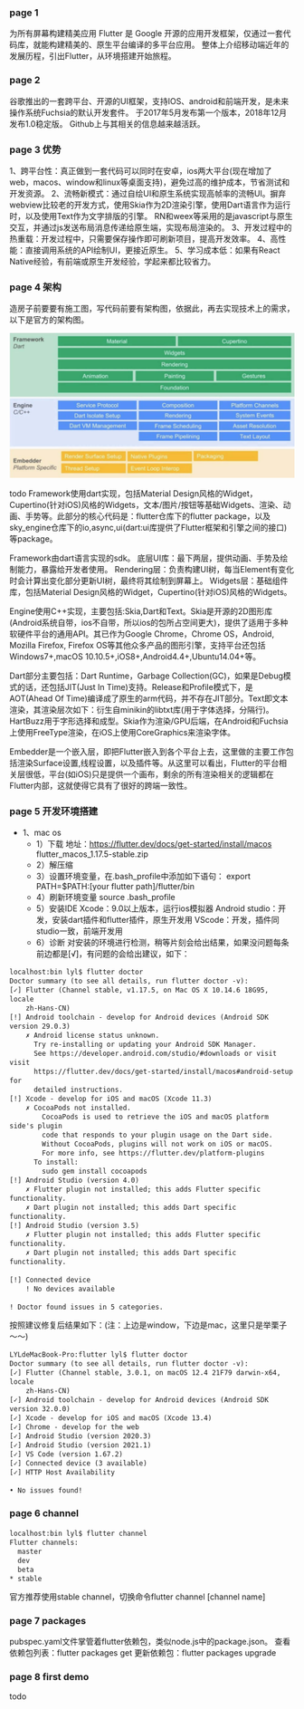 ### page 1
为所有屏幕构建精美应用
Flutter 是 Google 开源的应用开发框架，仅通过一套代码库，就能构建精美的、原生平台编译的多平台应用。
整体上介绍移动端近年的发展历程，引出Flutter，从环境搭建开始旅程。

### page 2
谷歌推出的一套跨平台、开源的UI框架，支持IOS、android和前端开发，是未来操作系统Fuchsia的默认开发套件。
于2017年5月发布第一个版本，2018年12月发布1.0稳定版。
Github上与其相关的信息越来越活跃。

### page 3 优势
1、跨平台性：真正做到一套代码可以同时在安卓，ios两大平台(现在增加了web，macos、window和linux等桌面支持)，避免过高的维护成本，节省测试和开发资源。
2、流畅新模式：通过自绘UI和原生系统实现高帧率的流畅UI。摒弃webview比较老的开发方式，使用Skia作为2D渲染引擎，使用Dart语言作为运行时，以及使用Text作为文字排版的引擎。
RN和weex等采用的是javascript与原生交互，并通过js发送布局消息传递给原生端，实现布局渲染的。
3、开发过程中的热重载：开发过程中，只需要保存操作即可刷新项目，提高开发效率。
4、高性能：直接调用系统的API绘制UI，更接近原生。
5、学习成本低：如果有React Native经验，有前端或原生开发经验，学起来都比较省力。

### page 4 架构
造房子前要要有施工图，写代码前要有架构图，依据此，再去实现技术上的需求，以下是官方的架构图。

![](../../imgs/base/10_introduction/architecture.png)

todo
Framework使用dart实现，包括Material Design风格的Widget，Cupertino(针对iOS)风格的Widgets，文本/图片/按钮等基础Widgets、渲染、动画、手势等。此部分的核心代码是：flutter仓库下的flutter package，以及sky_engine仓库下的io,async,ui(dart:ui库提供了Flutter框架和引擎之间的接口)等package。

Framework由dart语言实现的sdk。
底层UI库：最下两层，提供动画、手势及绘制能力，暴露给开发者使用。
Rendering层：负责构建UI树，每当Element有变化时会计算出变化部分更新UI树，最终将其绘制到屏幕上。
Widgets层：基础组件库，包括Material Design风格的Widget，Cupertino(针对iOS)风格的Widgets。


Engine使用C++实现，主要包括:Skia,Dart和Text。Skia是开源的2D图形库(Android系统自带，ios不自带，所以ios的包所占空间更大)，提供了适用于多种软硬件平台的通用API。其已作为Google Chrome，Chrome OS，Android, Mozilla Firefox, Firefox OS等其他众多产品的图形引擎，支持平台还包括Windows7+,macOS 10.10.5+,iOS8+,Android4.4+,Ubuntu14.04+等。

Dart部分主要包括：Dart Runtime，Garbage Collection(GC)，如果是Debug模式的话，还包括JIT(Just In Time)支持。Release和Profile模式下，是AOT(Ahead Of Time)编译成了原生的arm代码，并不存在JIT部分。Text即文本渲染，其渲染层次如下：衍生自minikin的libtxt库(用于字体选择，分隔行)。HartBuzz用于字形选择和成型。Skia作为渲染/GPU后端，在Android和Fuchsia上使用FreeType渲染，在iOS上使用CoreGraphics来渲染字体。

Embedder是一个嵌入层，即把Flutter嵌入到各个平台上去，这里做的主要工作包括渲染Surface设置,线程设置，以及插件等。从这里可以看出，Flutter的平台相关层很低，平台(如iOS)只是提供一个画布，剩余的所有渲染相关的逻辑都在Flutter内部，这就使得它具有了很好的跨端一致性。

### page 5 开发环境搭建
* 1、mac os
  * 1）下载
  地址：https://flutter.dev/docs/get-started/install/macos
   flutter_macos_1.17.5-stable.zip 
  * 2）解压缩
  * 3）设置环境变量，在.bash_profile中添加如下语句：
  export PATH=$PATH:[your flutter path]/flutter/bin
  * 4）刷新环境变量
  source .bash_profile
  * 5）安装IDE
  Xcode：9.0以上版本，运行ios模拟器
  Android studio：开发，安装dart插件和flutter插件，原生开发用
  VScode：开发，插件同studio一致，前端开发用
  * 6）诊断
  对安装的环境进行检测，稍等片刻会给出结果，如果没问题每条前边都是[√]，有问题的会给出建议，如下：
```
localhost:bin lyl$ flutter doctor
Doctor summary (to see all details, run flutter doctor -v):
[✓] Flutter (Channel stable, v1.17.5, on Mac OS X 10.14.6 18G95, locale
    zh-Hans-CN)
[!] Android toolchain - develop for Android devices (Android SDK version 29.0.3)
    ✗ Android license status unknown.
      Try re-installing or updating your Android SDK Manager.
      See https://developer.android.com/studio/#downloads or visit visit
      https://flutter.dev/docs/get-started/install/macos#android-setup for
      detailed instructions.
[!] Xcode - develop for iOS and macOS (Xcode 11.3)
    ✗ CocoaPods not installed.
        CocoaPods is used to retrieve the iOS and macOS platform side's plugin
        code that responds to your plugin usage on the Dart side.
        Without CocoaPods, plugins will not work on iOS or macOS.
        For more info, see https://flutter.dev/platform-plugins
      To install:
        sudo gem install cocoapods
[!] Android Studio (version 4.0)
    ✗ Flutter plugin not installed; this adds Flutter specific functionality.
    ✗ Dart plugin not installed; this adds Dart specific functionality.
[!] Android Studio (version 3.5)
    ✗ Flutter plugin not installed; this adds Flutter specific functionality.
    ✗ Dart plugin not installed; this adds Dart specific functionality.

[!] Connected device
    ! No devices available

! Doctor found issues in 5 categories.
```
按照建议修复后结果如下：(注：上边是window，下边是mac，这里只是举栗子～～)
```
LYLdeMacBook-Pro:flutter lyl$ flutter doctor
Doctor summary (to see all details, run flutter doctor -v):
[✓] Flutter (Channel stable, 3.0.1, on macOS 12.4 21F79 darwin-x64, locale
    zh-Hans-CN)
[✓] Android toolchain - develop for Android devices (Android SDK version 32.0.0)
[✓] Xcode - develop for iOS and macOS (Xcode 13.4)
[✓] Chrome - develop for the web
[✓] Android Studio (version 2020.3)
[✓] Android Studio (version 2021.1)
[✓] VS Code (version 1.67.2)
[✓] Connected device (3 available)
[✓] HTTP Host Availability

• No issues found!
```

### page 6 channel
```
localhost:bin lyl$ flutter channel
Flutter channels:
  master
  dev
  beta
* stable
```
官方推荐使用stable channel，切换命令flutter channel  [channel name]

### page 7 packages
pubspec.yaml文件掌管着flutter依赖包，类似node.js中的package.json。
查看依赖包列表：flutter packages get
更新依赖包：flutter packages upgrade


### page 8 first demo
todo

